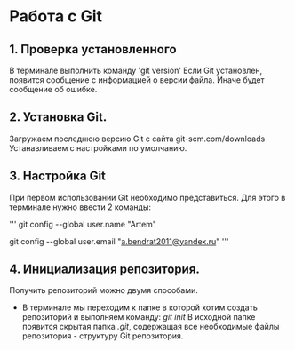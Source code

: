 # Работа с Git

## 1. Проверка установленного
В терминале выполнить команду 'git version'
Если Git установлен, появится сообщение с информацией о версии файла. Иначе будет сообщение об ошибке.

## 2. Установка Git.

Загружаем последнюю версию Git с сайта git-scm.com/downloads
Устанавливаем с настройками по умолчанию.
## 3. Настройка Git
При первом использовании Git необходимо представиться. Для этого в терминале нужно ввести 2 команды:

'''
git config --global user.name "Artem"

git config --global user.email "a.bendrat2011@yandex.ru"
'''
## 4. Инициализация репозитория.
Получить репозиторий можно двумя способами.
* В терминале мы переходим к папке в которой хотим создать репозиторий и выполняем команду:  *git init*
В исходной папке появится скрытая папка *.git*, содержащая все необходимые файлы репозитория - структуру Git репозитория.
